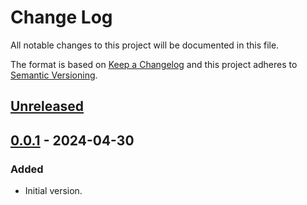 # Change Log
All notable changes to this project will be documented in this file.

The format is based on [Keep a Changelog](http://keepachangelog.com/)
and this project adheres to [Semantic Versioning](http://semver.org/).


## [Unreleased]


## [0.0.1] - 2024-04-30
### Added
- Initial version.


<!-- links -->
[Unreleased]: https://github.com/plandes/alsum/compare/v0.0.1...HEAD
[0.0.1]: https://github.com/plandes/alsum/compare/v0.0.0...v0.0.1
